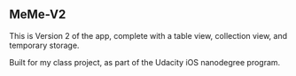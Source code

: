 ## MeMe-V2

This is Version 2 of the app, complete with a table view, collection view, and temporary storage.

Built for my class project, as part of the Udacity iOS nanodegree program.
